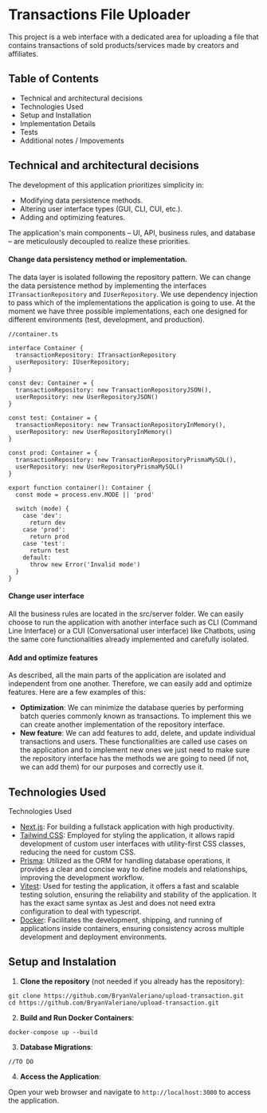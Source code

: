 # Transactions File Uploader

This project is a web interface with a dedicated area for uploading a file that contains transactions of sold products/services made by creators and affiliates.

## Table of Contents
* Technical and architectural decisions
* Technologies Used
* Setup and Installation
* Implementation Details
* Tests
* Additional notes / Impovements

## Technical and architectural decisions
The development of this application prioritizes simplicity in:

- Modifying data persistence methods.
- Altering user interface types (GUI, CLI, CUI, etc.).
- Adding and optimizing features.

The application's main components – UI, API, business rules, and database – are meticulously decoupled to realize these priorities.


#### Change data persistency method or implementation.
The data layer is isolated following the repository pattern. We can change the data persistence method by implementing the interfaces `ITransactionRepository` and `IUserRepository`. We use dependency injection to pass which of the implementations the application is going to use. At the moment we have three possible implementations, each one designed for different environments (test, development, and production).

```
//container.ts

interface Container {
  transactionRepository: ITransactionRepository
  userRepository: IUserRepository;
}

const dev: Container = {
  transactionRepository: new TransactionRepositoryJSON(),
  userRepository: new UserRepositoryJSON()
}

const test: Container = {
  transactionRepository: new TransactionRepositoryInMemory(),
  userRepository: new UserRepositoryInMemory()
}

const prod: Container = {
  transactionRepository: new TransactionRepositoryPrismaMySQL(),
  userRepository: new UserRepositoryPrismaMySQL()
}

export function container(): Container {
  const mode = process.env.MODE || 'prod'

  switch (mode) {
    case 'dev':
      return dev
    case 'prod':
      return prod
    case 'test':
      return test
    default:
      throw new Error('Invalid mode')
  }
}
```

#### Change user interface
All the business rules are located in the src/server folder. 
We can easily choose to run the application with another interface such as CLI (Command Line Interface) or a CUI (Conversational user interface) like Chatbots, using the same core functionalities already implemented and carefully isolated.

#### Add and optimize features
As described, all the main parts of the application are isolated and independent from one another. Therefore, we can easily add and optimize features. Here are a few examples of this:
- **Optimization**: We can minimize the database queries by performing batch queries commonly known as transactions. To implement this we can create another implementation of the repository interface.
- **New feature**: We can add features to add, delete, and update individual transactions and users. These functionalities are called use cases on the application and to implement new ones we just need to make sure the repository interface has the methods we are going to need (if not, we can add them) for our purposes and correctly use it.

## Technologies Used
Technologies Used

* [Next.js](https://nextjs.org/): For building a fullstack application with high productivity.
* [Tailwind CSS](https://tailwindcss.com): Employed for styling the application, it allows rapid development of custom user interfaces with utility-first CSS classes, reducing the need for custom CSS. 
* [Prisma](https://www.prisma.io/): Utilized as the ORM for handling database operations, it provides a clear and concise way to define models and relationships, improving the development workflow.
* [Vitest](https://vitest.dev/): Used for testing the application, it offers a fast and scalable testing solution, ensuring the reliability and stability of the application. It has the exact same syntax as Jest and does not need extra configuration to deal with typescript.
* [Docker](https://www.docker.com/): Facilitates the development, shipping, and running of applications inside containers, ensuring consistency across multiple development and deployment environments.

## Setup and Instalation
1. **Clone the repository** (not needed if you already has the repository):

```
git clone https://github.com/BryanValeriano/upload-transaction.git
cd https://github.com/BryanValeriano/upload-transaction.git
```
2. **Build and Run Docker Containers**:

```
docker-compose up --build
```
3. **Database Migrations**:

```
//TO DO
```
4. **Access the Application**:

Open your web browser and navigate to ```http://localhost:3000``` to access the application.


